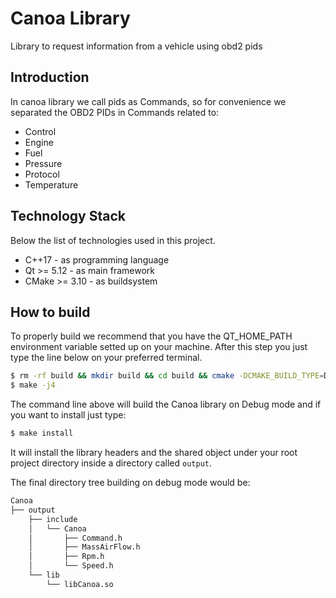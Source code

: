 # Canoa Library
Library to request information from a vehicle using obd2 pids

## Introduction
In canoa library we call pids as Commands, so for convenience we separated the
OBD2 PIDs in Commands related to:
* Control
* Engine
* Fuel
* Pressure
* Protocol
* Temperature

## Technology Stack
Below the list of technologies used in this project.
* C++17 - as programming language
* Qt >= 5.12 - as main framework
* CMake >= 3.10 - as buildsystem

## How to build

To properly build we recommend that you have the QT_HOME_PATH environment variable setted up
on your machine. After this step you just type the line below on your preferred terminal.
```bash
$ rm -rf build && mkdir build && cd build && cmake -DCMAKE_BUILD_TYPE=Debug ..
$ make -j4

```

The command line above will build the Canoa library on Debug mode and if you want
to install just type:

```bash
$ make install
```

It will install the library headers and the shared object under your root project
directory inside a directory called `output`.

The final directory tree building on debug mode would be:
```bash
Canoa
├── output
    ├── include
    │   └── Canoa
    │       ├── Command.h
    │       ├── MassAirFlow.h
    │       ├── Rpm.h
    │       └── Speed.h
    └── lib
        └── libCanoa.so
```
